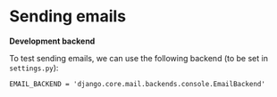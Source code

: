 # Sending emails

**Development backend**

To test sending emails, we can use the following backend (to be set in ```settings.py```):

```
EMAIL_BACKEND = 'django.core.mail.backends.console.EmailBackend'
```

